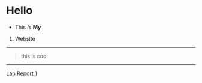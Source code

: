 # Hello

* This
*Is*
**My**
1. Website
---
> this is cool
---
[Lab Report 1](https://aidanmanternach.github.io/cse15l-lab-reports/lab-report-1-week-0.html)
